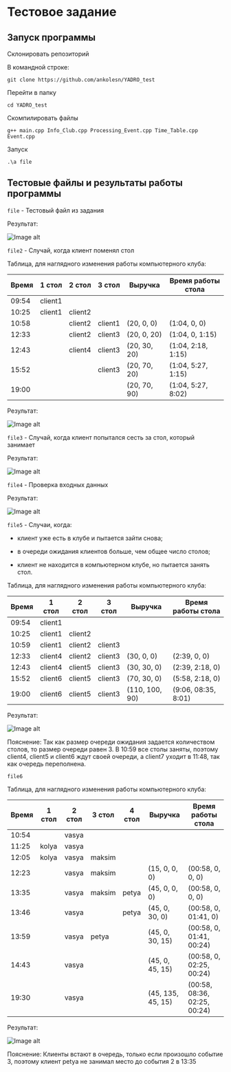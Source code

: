 # Тестовое задание
## Запуск программы
Склонировать репозиторий

В командной строке:
```
git clone https://github.com/ankolesn/YADRO_test
```

Перейти в папку
```
cd YADRO_test
```

Скомпилировать файлы

```
g++ main.cpp Info_Club.cpp Processing_Event.cpp Time_Table.cpp Event.cpp
```

Запуск

```
.\a file
```

## Тестовые файлы и результаты работы программы

`file` - Тестовый файл из задания

Результат:

![Image alt](https://github.com/ankolesn/YADRO_test/blob/main/img/1.png)

`file2` - Случай, когда клиент поменял стол

Таблица, для наглядного изменения работы компьютерного клуба:

Время | 1 стол | 2 стол | 3 стол | Выручка | Время работы стола
--- | --- | --- | --- | --- | ---
09:54 | client1 |  | 
10:25 | client1 | client2 | 
10:58 |  | client2 | client1 | (20, 0, 0) | (1:04, 0, 0)
12:33 |  | client2 | client3 | (20, 0, 20) | (1:04, 0, 1:15)
12:43 |  | client4 | client3 | (20, 30, 20) | (1:04, 2:18, 1:15)
15:52 |  |  | client3 | (20, 70, 20) | (1:04, 5:27, 1:15)
19:00 |  |  | |(20, 70, 90) | (1:04, 5:27, 8:02)

Результат:

![Image alt](https://github.com/ankolesn/YADRO_test/blob/main/img/2.png)

`file3` - Случай, когда клиент попытался сесть за стол, который занимает

Результат:

![Image alt](https://github.com/ankolesn/YADRO_test/blob/main/img/3.png)

`file4` - Проверка входных данных

Результат:

![Image alt](https://github.com/ankolesn/YADRO_test/blob/main/img/4.png)

`file5` - Случаи, когда:

- клиент уже есть в клубе и пытается зайти снова;

- в очереди ожидания клиентов больше, чем общее число столов;

- клиент не находится в компьютерном клубе, но пытается занять стол.

Таблица, для наглядного изменения работы компьютерного клуба:

Время | 1 стол | 2 стол | 3 стол | Выручка | Время работы стола
--- | --- | --- | --- | --- | ---
09:54 | client1 |  | 
10:25 | client1 | client2 | 
10:59 | client1 | client2 | client3 | 
12:33 | client4 | client2 | client3 | (30, 0, 0) | (2:39, 0, 0)
12:43 | client4 | client5 | client3 | (30, 30, 0) | (2:39, 2:18, 0)
15:52 | client6 | client5 | client3 | (70, 30, 0) | (5:58, 2:18, 0)
19:00 | client6 | client5 | client3 | (110, 100, 90) | (9:06, 08:35, 8:01)

Результат:

![Image alt](https://github.com/ankolesn/YADRO_test/blob/main/img/5.png)

Пояснение:
Так как размер очереди ожидания задается количеством столов, то размер очереди равен 3. В 10:59 все столы заняты, поэтому client4, client5 и client6 ждут своей очереди, а client7 уходит в 11:48, так как очередь переполнена. 

`file6` 

Таблица, для наглядного изменения работы компьютерного клуба:

Время | 1 стол | 2 стол | 3 стол | 4 стол | Выручка | Время работы стола
--- | --- | --- | --- | --- | --- | ---
10:54 |  | vasya | 
11:25 | kolya | vasya | 
12:05 | kolya | vasya | maksim | 
12:23 |  | vasya | maksim |  | (15, 0, 0, 0) | (00:58, 0, 0, 0)
13:35 |  | vasya | maksim | petya | (45, 0, 0, 0) | (00:58, 0, 0, 0)
13:46 |  | vasya |  | petya | (45, 0, 30, 0) | (00:58, 0, 01:41, 0)
13:59 |  | vasya | petya |  | (45, 0, 30, 15) | (00:58, 0, 01:41, 00:24)
14:43 |  | vasya |  |  | (45, 0, 45, 15) | (00:58, 0, 02:25, 00:24)
19:30 |  | vasya |  |  | (45, 135, 45, 15) | (00:58, 08:36, 02:25, 00:24)


Результат:

![Image alt](https://github.com/ankolesn/YADRO_test/blob/main/img/8.png)

Пояснение:
Клиенты встают в очередь, только если произошло событие 3, поэтому клиент petya не занимал место до события 2 в 13:35

